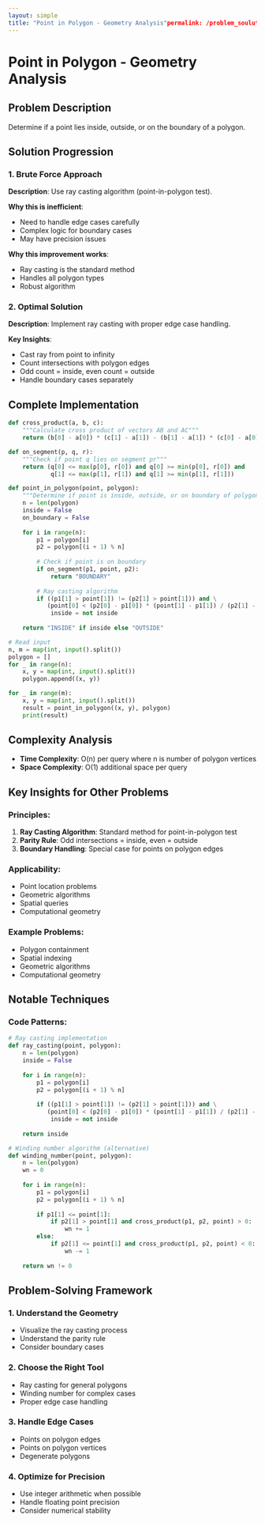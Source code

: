 ```yaml
---
layout: simple
title: "Point in Polygon - Geometry Analysis"permalink: /problem_soulutions/geometry/point_in_polygon_analysis
---
```



# Point in Polygon - Geometry Analysis

## Problem Description
Determine if a point lies inside, outside, or on the boundary of a polygon.

## Solution Progression

### 1. **Brute Force Approach**
**Description**: Use ray casting algorithm (point-in-polygon test).

**Why this is inefficient**: 
- Need to handle edge cases carefully
- Complex logic for boundary cases
- May have precision issues

**Why this improvement works**:
- Ray casting is the standard method
- Handles all polygon types
- Robust algorithm

### 2. **Optimal Solution**
**Description**: Implement ray casting with proper edge case handling.

**Key Insights**:
- Cast ray from point to infinity
- Count intersections with polygon edges
- Odd count = inside, even count = outside
- Handle boundary cases separately

## Complete Implementation

```python
def cross_product(a, b, c):
    """Calculate cross product of vectors AB and AC"""
    return (b[0] - a[0]) * (c[1] - a[1]) - (b[1] - a[1]) * (c[0] - a[0])

def on_segment(p, q, r):
    """Check if point q lies on segment pr"""
    return (q[0] <= max(p[0], r[0]) and q[0] >= min(p[0], r[0]) and
            q[1] <= max(p[1], r[1]) and q[1] >= min(p[1], r[1]))

def point_in_polygon(point, polygon):
    """Determine if point is inside, outside, or on boundary of polygon"""
    n = len(polygon)
    inside = False
    on_boundary = False
    
    for i in range(n):
        p1 = polygon[i]
        p2 = polygon[(i + 1) % n]
        
        # Check if point is on boundary
        if on_segment(p1, point, p2):
            return "BOUNDARY"
        
        # Ray casting algorithm
        if ((p1[1] > point[1]) != (p2[1] > point[1])) and \
           (point[0] < (p2[0] - p1[0]) * (point[1] - p1[1]) / (p2[1] - p1[1]) + p1[0]):
            inside = not inside
    
    return "INSIDE" if inside else "OUTSIDE"

# Read input
n, m = map(int, input().split())
polygon = []
for _ in range(n):
    x, y = map(int, input().split())
    polygon.append((x, y))

for _ in range(m):
    x, y = map(int, input().split())
    result = point_in_polygon((x, y), polygon)
    print(result)
```

## Complexity Analysis
- **Time Complexity**: O(n) per query where n is number of polygon vertices
- **Space Complexity**: O(1) additional space per query

## Key Insights for Other Problems

### **Principles**:
1. **Ray Casting Algorithm**: Standard method for point-in-polygon test
2. **Parity Rule**: Odd intersections = inside, even = outside
3. **Boundary Handling**: Special case for points on polygon edges

### **Applicability**:
- Point location problems
- Geometric algorithms
- Spatial queries
- Computational geometry

### **Example Problems**:
- Polygon containment
- Spatial indexing
- Geometric algorithms
- Computational geometry

## Notable Techniques

### **Code Patterns**:
```python
# Ray casting implementation
def ray_casting(point, polygon):
    n = len(polygon)
    inside = False
    
    for i in range(n):
        p1 = polygon[i]
        p2 = polygon[(i + 1) % n]
        
        if ((p1[1] > point[1]) != (p2[1] > point[1])) and \
           (point[0] < (p2[0] - p1[0]) * (point[1] - p1[1]) / (p2[1] - p1[1]) + p1[0]):
            inside = not inside
    
    return inside

# Winding number algorithm (alternative)
def winding_number(point, polygon):
    n = len(polygon)
    wn = 0
    
    for i in range(n):
        p1 = polygon[i]
        p2 = polygon[(i + 1) % n]
        
        if p1[1] <= point[1]:
            if p2[1] > point[1] and cross_product(p1, p2, point) > 0:
                wn += 1
        else:
            if p2[1] <= point[1] and cross_product(p1, p2, point) < 0:
                wn -= 1
    
    return wn != 0
```

## Problem-Solving Framework

### **1. Understand the Geometry**
- Visualize the ray casting process
- Understand the parity rule
- Consider boundary cases

### **2. Choose the Right Tool**
- Ray casting for general polygons
- Winding number for complex cases
- Proper edge case handling

### **3. Handle Edge Cases**
- Points on polygon edges
- Points on polygon vertices
- Degenerate polygons

### **4. Optimize for Precision**
- Use integer arithmetic when possible
- Handle floating point precision
- Consider numerical stability 